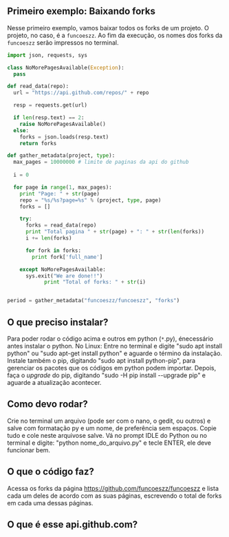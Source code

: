 ## Primeiro exemplo: Baixando forks

Nesse primeiro exemplo, vamos baixar todos os forks de um projeto. O projeto, no caso, é a ``funcoeszz``. Ao fim da execução, os nomes dos forks da ``funcoeszz`` serão impressos no terminal.

```python
import json, requests, sys

class NoMorePagesAvailable(Exception):
  pass

def read_data(repo):
  url = "https://api.github.com/repos/" + repo

  resp = requests.get(url)

  if len(resp.text) == 2:
    raise NoMorePagesAvailable()
  else:
    forks = json.loads(resp.text)
    return forks

def gather_metadata(project, type):
  max_pages = 10000000 # limite de paginas da api do github
	
  i = 0	

  for page in range(1, max_pages):
    print "Page: " + str(page)
    repo = "%s/%s?page=%s" % (project, type, page)
    forks = []

    try:
      forks = read_data(repo)
      print "Total pagina " + str(page) + ": " + str(len(forks))
      i += len(forks)

      for fork in forks:
        print fork['full_name']

    except NoMorePagesAvailable:
      sys.exit("We are done!!")
			print "Total of forks: " + str(i) 


period = gather_metadata("funcoeszz/funcoeszz", "forks")
```

## O que preciso instalar?
Para poder rodar o código acima e outros em python (`*`.py), énecessário antes instalar o python.
No Linux: Entre no terminal e digite "sudo apt install python" ou "sudo apt-get install python" e aguarde o término da instalação. Instale também o pip, digitando "sudo apt install python-pip", para gerenciar os pacotes que os códigos em python podem importar. Depois, faça o *upgrade* do pip, digitando "sudo -H pip install --upgrade pip" e aguarde a atualização acontecer.

## Como devo rodar?
Crie no terminal um arquivo (pode ser com o nano, o gedit, ou outros) e salve com formatação py e um nome, de preferência sem espaços. Copie tudo e cole neste arquivose salve. Vá no prompt IDLE do Python ou no terminal e digite: "python nome_do_arquivo.py" e tecle ENTER, ele deve funcionar bem.

## O que o código faz?
Acessa os forks da página <https://github.com/funcoeszz/funcoeszz> e lista cada um deles de acordo com as suas páginas, escrevendo o total de forks em cada uma dessas páginas.

## O que é esse api.github.com?
